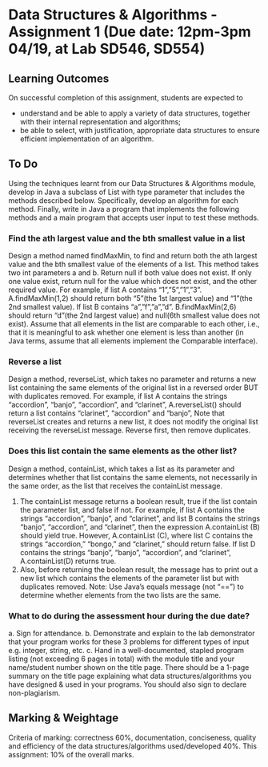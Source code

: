 # Data Structures & Algorithms - Assignment 1 (Due date: 12pm-3pm 04/19, at Lab SD546, SD554)

## Learning Outcomes
On successful completion of this assignment, students are expected to
- understand and be able to apply a variety of data structures, together with their internal representation and algorithms;
- be able to select, with justification, appropriate data structures to ensure efficient implementation of an algorithm.

## To Do
Using the techniques learnt from our Data Structures & Algorithms module, develop in Java a subclass of List with type parameter that includes the methods described below. Specifically, develop an algorithm for each method. Finally, write in Java a program that implements the following methods and a main program that accepts user input to test these methods.

### Find the ath largest value and the bth smallest value in a list
Design a method named findMaxMin, to find and return both the ath largest value and the bth smallest value of the elements of a list. This method takes two int parameters a and b. Return null if both value does not exist. If only one value exist, return null for the value which does not exist, and the other required value.
For example, if list A contains “1”,”5”,”1”,”3”. A.findMaxMin(1,2) should return both “5”(the 1st largest value) and “1”(the 2nd smallest value). If list B contains “a”,”f”,”a”,”d”. B.findMaxMin(2,6) should return “d”(the 2nd largest value) and null(6th smallest value does not exist).
Assume that all elements in the list are comparable to each other, i.e., that it is meaningful to ask whether one element is less than another (in Java terms, assume that all elements implement the Comparable interface).

### Reverse a list
Design a method, reverseList, which takes no parameter and returns a new list containing the same elements of the original list in a reversed order BUT with duplicates removed. For example, if list A contains the strings “accordion”, “banjo”, “accordion”, and “clarinet”, A.reverseList() should return a list contains “clarinet”, “accordion” and “banjo”,
Note that reverseList creates and returns a new list, it does not modify the original list receiving the reverseList message. Reverse first, then remove duplicates.

### Does this list contain the same elements as the other list?
Design a method, containList, which takes a list as its parameter and determines whether that list contains the same elements, not necessarily in the same order, as the list that receives the containList message.
1. The containList message returns a boolean result, true if the list contain the parameter list, and false if not. For example, if list A contains the strings “accordion”, “banjo”, and “clarinet”, and list B contains the strings “banjo”, “accordion”, and “clarinet”, then the expression A.containList (B) should yield true. However, A.containList (C), where list C contains the strings “accordion,” “bongo,” and “clarinet,” should return false. If list D contains the strings “banjo”, “banjo”, “accordion”, and “clarinet”, A.containList(D) returns true.
2. Also, before returning the boolean result, the message has to print out a new list which contains the elements of the parameter list but with duplicates removed.
Note: Use Java’s equals message (not “==”) to determine whether elements from the two lists are the same.

### What to do during the assessment hour during the due date?
a. Sign for attendance.
b. Demonstrate and explain to the lab demonstrator that your program works for these 3 problems for
different types of input e.g. integer, string, etc.
c. Hand in a well-documented, stapled program listing (not exceeding 6 pages in total) with the module
title and your name/student number shown on the title page. There should be a 1-page summary on the title page explaining what data structures/algorithms you have designed & used in your programs. You should also sign to declare non-plagiarism.
   
## Marking & Weightage
Criteria of marking: correctness 60%, documentation, conciseness, quality and efficiency of the data structures/algorithms used/developed 40%.
This assignment: 10% of the overall marks.
